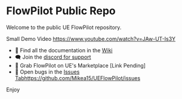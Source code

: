 # FlowPilot Public Repo
Welcome to the public UE FlowPilot repository. 

Small Demo Video
https://www.youtube.com/watch?v=JAw-UT-Is3Y

- 📃 Find all the documentation in the [Wiki](https://github.com/Mikea15/UEFlowPilot/wiki)
- 🗨️ Join the [discord for support](https://discord.gg/Qhh6wYyE)
- 🏪 Grab FlowPilot on UE's Marketplace [Link Pending]
- 🐜 Open bugs in the [Issues Tab](https://github.com/Mikea15/UEFlowPilot/issues)https://github.com/Mikea15/UEFlowPilot/issues

Enjoy
